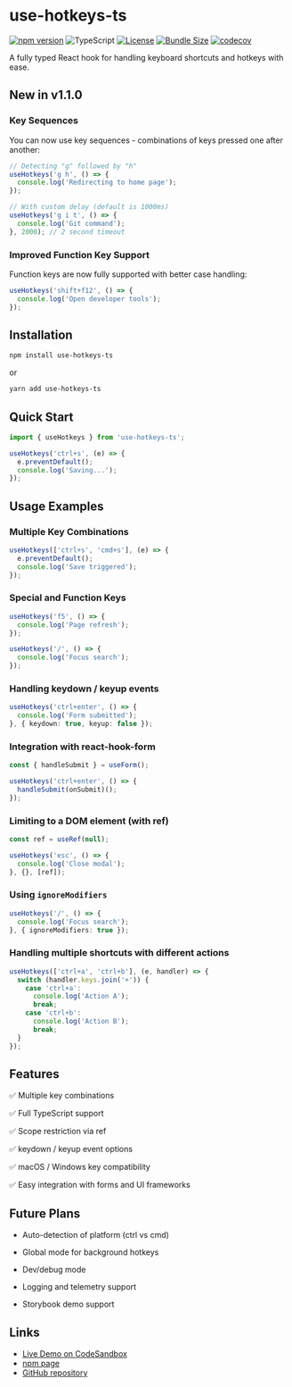 # use-hotkeys-ts

[![npm version](https://img.shields.io/npm/v/use-hotkeys-ts)](https://www.npmjs.com/package/use-hotkeys-ts)
![TypeScript](https://img.shields.io/badge/language-TypeScript-blue)
[![License](https://img.shields.io/npm/l/use-hotkeys-ts)](./LICENSE)
[![Bundle Size](https://img.shields.io/bundlephobia/minzip/use-hotkeys-ts)](https://bundlephobia.com/package/use-hotkeys-ts)
[![codecov](https://codecov.io/gh/tsepakme/use-hotkeys-ts/branch/main/graph/badge.svg)](https://codecov.io/gh/tsepakme/use-hotkeys-ts)


A fully typed React hook for handling keyboard shortcuts and hotkeys with ease.

## New in v1.1.0

### Key Sequences

You can now use key sequences - combinations of keys pressed one after another:

```ts
// Detecting "g" followed by "h"
useHotkeys('g h', () => {
  console.log('Redirecting to home page');
});

// With custom delay (default is 1000ms)
useHotkeys('g i t', () => {
  console.log('Git command');
}, 2000); // 2 second timeout
```

### Improved Function Key Support

Function keys are now fully supported with better case handling:

```ts
useHotkeys('shift+f12', () => {
  console.log('Open developer tools');
});
```

## Installation

```bash
npm install use-hotkeys-ts
```

or 

```bash
yarn add use-hotkeys-ts
```

## Quick Start

```ts
import { useHotkeys } from 'use-hotkeys-ts';

useHotkeys('ctrl+s', (e) => {
  e.preventDefault();
  console.log('Saving...');
});
```

## Usage Examples

### Multiple Key Combinations

```ts
useHotkeys(['ctrl+s', 'cmd+s'], (e) => {
  e.preventDefault();
  console.log('Save triggered');
});
```

### Special and Function Keys

```ts
useHotkeys('f5', () => {
  console.log('Page refresh');
});

useHotkeys('/', () => {
  console.log('Focus search');
});
```

### Handling keydown / keyup events

```ts
useHotkeys('ctrl+enter', () => {
  console.log('Form submitted');
}, { keydown: true, keyup: false });
```

### Integration with react-hook-form

```ts
const { handleSubmit } = useForm();

useHotkeys('ctrl+enter', () => {
  handleSubmit(onSubmit)();
});
```

### Limiting to a DOM element (with ref)

```ts
const ref = useRef(null);

useHotkeys('esc', () => {
  console.log('Close modal');
}, {}, [ref]);
```

### Using `ignoreModifiers`

```ts
useHotkeys('/', () => {
  console.log('Focus search');
}, { ignoreModifiers: true });
```

### Handling multiple shortcuts with different actions

```ts
useHotkeys(['ctrl+a', 'ctrl+b'], (e, handler) => {
  switch (handler.keys.join('+')) {
    case 'ctrl+a':
      console.log('Action A');
      break;
    case 'ctrl+b':
      console.log('Action B');
      break;
  }
});
```

## Features

✅ Multiple key combinations

✅ Full TypeScript support

✅ Scope restriction via ref

✅ keydown / keyup event options

✅ macOS / Windows key compatibility

✅ Easy integration with forms and UI frameworks


## Future Plans

- Auto-detection of platform (ctrl vs cmd)

- Global mode for background hotkeys

- Dev/debug mode

- Logging and telemetry support

- Storybook demo support

##  Links

- [Live Demo on CodeSandbox](https://codesandbox.io/p/sandbox/hgph7p)
- [npm page](https://www.npmjs.com/package/use-hotkeys-ts)
- [GitHub repository](https://github.com/tsepakme/use-hotkeys-ts)